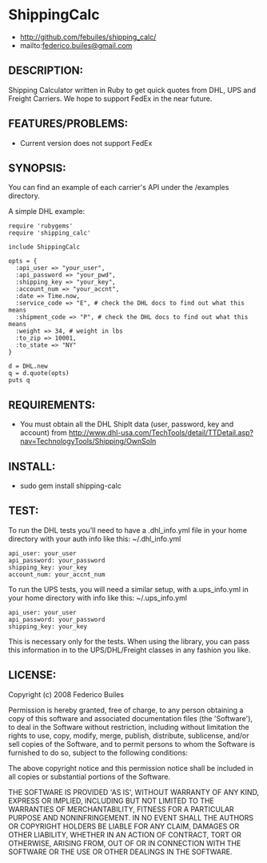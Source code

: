 ShippingCalc
============

* http://github.com/febuiles/shipping_calc/
* mailto:federico.builes@gmail.com

DESCRIPTION:
-----------

Shipping Calculator written in Ruby to get quick quotes from DHL, UPS and Freight Carriers.
We hope to support FedEx in the near future.	

FEATURES/PROBLEMS:
-----------------
- Current version does not support FedEx

SYNOPSIS:
--------
You can find an example of each carrier's API under the /examples directory.

A simple DHL example:

	require 'rubygems'
	require 'shipping_calc'

	include ShippingCalc

	opts = {
	  :api_user => "your_user", 
	  :api_password => "your_pwd",
	  :shipping_key => "your_key",
	  :account_num => "your_accnt",
	  :date => Time.now, 
	  :service_code => "E", # check the DHL docs to find out what this means
	  :shipment_code => "P", # check the DHL docs to find out what this means
	  :weight => 34, # weight in lbs
	  :to_zip => 10001,
	  :to_state => "NY"
	}

	d = DHL.new
	q = d.quote(opts)
	puts q

REQUIREMENTS:
---------------
* You must obtain all the DHL ShipIt data (user, password, key and account) from http://www.dhl-usa.com/TechTools/detail/TTDetail.asp?nav=TechnologyTools/Shipping/OwnSoln

INSTALL:
-------
* sudo gem install shipping-calc

TEST:
-----
To run the DHL tests you'll need to have a .dhl_info.yml file in your home directory with your auth info like this: 
    ~/.dhl_info.yml

    api_user: your_user
    api_password: your_password
    shipping_key: your_key
    account_num: your_accnt_num

To run the UPS tests, you will need a similar setup, with a.ups_info.yml in
your home directory with info like this:
    ~/.ups_info.yml
    
    api_user: your_user
    api_password: your_password
    shipping_key: your_key

This is necessary only for the tests. When using the library, you can pass this
information in to the UPS/DHL/Freight classes in any fashion you like.

LICENSE:
-------
Copyright (c) 2008 Federico Builes

Permission is hereby granted, free of charge, to any person obtaining
a copy of this software and associated documentation files (the
'Software'), to deal in the Software without restriction, including
without limitation the rights to use, copy, modify, merge, publish,
distribute, sublicense, and/or sell copies of the Software, and to
permit persons to whom the Software is furnished to do so, subject to
the following conditions:

The above copyright notice and this permission notice shall be
included in all copies or substantial portions of the Software.

THE SOFTWARE IS PROVIDED 'AS IS', WITHOUT WARRANTY OF ANY KIND,
EXPRESS OR IMPLIED, INCLUDING BUT NOT LIMITED TO THE WARRANTIES OF
MERCHANTABILITY, FITNESS FOR A PARTICULAR PURPOSE AND NONINFRINGEMENT.
IN NO EVENT SHALL THE AUTHORS OR COPYRIGHT HOLDERS BE LIABLE FOR ANY
CLAIM, DAMAGES OR OTHER LIABILITY, WHETHER IN AN ACTION OF CONTRACT,
TORT OR OTHERWISE, ARISING FROM, OUT OF OR IN CONNECTION WITH THE
SOFTWARE OR THE USE OR OTHER DEALINGS IN THE SOFTWARE.
